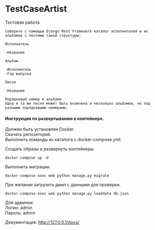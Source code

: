 # TestCaseArtist
Тестовая работа
```
Соберите с помощью Django Rest Framework каталог исполнителей и их альбомов с песнями такой структуры:

Исполнитель

-Название

Альбом

-Исполнитель
-Год выпуска

Песня

-Название

Порядковый номер в альбоме
Одна и та же песня может быть включена в несколько альбомов, но под разными порядковыми номерами.
```
#### Инструкция по развертыванию в контейнере.
Должен быть установлен Docker\
Скачать репозиторий.\
Выполнить команды из каталога с docker-compose.yml:

Создать образы и развернуть контейнеры.
```commandline
docker-compose up -d
```
Выполнить миграции.
```commandline
docker-compose exec web python manage.py migrate
```
При желании загрузить дамп с данными для проверки.
```commandline
docker-compose exec web python manage.py loaddata db.json
```
Для админки:\
Логин: admin\
Пароль: admin

Документация: http://127.0.0.1/docs/
